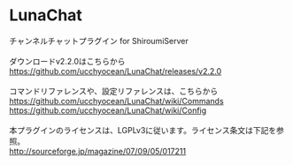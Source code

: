 LunaChat
========

チャンネルチャットプラグイン for ShiroumiServer<br />
<br />
ダウンロードv2.2.0はこちらから<br />
https://github.com/ucchyocean/LunaChat/releases/v2.2.0<br />
<br />
コマンドリファレンスや、設定リファレンスは、こちらから<br />
https://github.com/ucchyocean/LunaChat/wiki/Commands<br />
https://github.com/ucchyocean/LunaChat/wiki/Config<br />
<br />
本プラグインのライセンスは、LGPLv3に従います。ライセンス条文は下記を参照。<br />
http://sourceforge.jp/magazine/07/09/05/017211<br />
